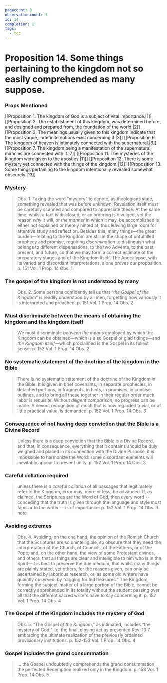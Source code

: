 ```yaml
---
pagecount: 3
observationcount: 5
id: 14
completion: 1
tags:
  - toc
---
```

# Proposition 14. Some things pertaining to the kingdom not so easily comprehended as many suppose.

### Props Mentioned
[[Proposition 1. The kingdom of God is a subject of vital importance.|1]] [[Proposition 2. The establishment of this kingdom, was determined before, and designed and prepared from, the foundation of the world.|2]] [[Proposition 3. The meanings usually given to this kingdom indicate that the most vague, indefinite notions exist concerning it.|3]] [[Proposition 6. The kingdom of heaven is intimately connected with the supernatural.|6]] [[Proposition 7. The kingdom being a manifestation of the supernatural, miracles are connected with it.|7]] [[Proposition 11. The mysteries of the kingdom were given to the apostles.|11]] [[Proposition 12. There is some mystery yet connected with the things of the kingdom.|12]] [[Proposition 13. Some things pertaining to the kingdom intentionally revealed somewhat obscurely.|13]] 
### Mystery
>Obs. 1. Taking the word “mystery” to denote, as theologians state, something revealed that was before unknown, Revelation itself must be carefully scanned and compared to appreciate these. At the same time, whilst a fact is disclosed, or an ordering is divulged, yet the reason *why* it will, or *the manner* in which it may, be accomplished is either not explained or merely hinted at, thus leaving large room for attentive study and reflection. Besides this, many things—the great burden—relating to the Kingdom are still in the shape of unfulfilled prophecy and promise, requiring *discrimination* to distinguish what belongs to different dispensations, to the two Advents, to the past, present, and future, so that we may form a correct estimate of the preparatory stages and of the Kingdom itself. The Apocalypse, with its varied and discordant interpretations, alone proves our proposition.
>p. 151 Vol. 1 Prop. 14 Obs. 1
### The gospel of the kingdom is not understood by many
>Obs. 2. Some persons confidently tell us that “*the Gospel of the Kingdom*” is readily understood by all men, forgetting how variously it is interpreted and preached.
>p. 151 Vol. 1 Prop. 14 Obs. 2
### Must discriminate between the means of obtaining the kingdom and the kingdom itself
>We must discriminate *between the means* employed by which the Kingdom can be obtained—which is also Gospel or glad tidings—and *the Kingdom itself*—which proclaimed is the Gospel in its fullest sense.
>p. 152 Vol. 1 Prop. 14 Obs. 2
### No systematic statement of the doctrine of the kingdom in the Bible
> There is no systematic statement of the doctrine of the Kingdom in the Bible.   It is given in brief covenants, in separate prophecies, in detached portions, in fragments, in hints, in promises, in concise outlines, and to bring all these together in their regular order much labor is requisite. Without *diligent comparison*, no progress can be made. A devout recognition of much that is now regarded trivial, or of little practical value, is demanded.
> p. 152 Vol. 1 Prop. 14 Obs. 3
### Consequence of not having deep conviction that the Bible is a Divine Record
> Unless there is a deep conviction that the Bible is a Divine Record, and that, in consequence, everything that it contains should be duly weighed and placed in its connection with the Divine Purpose, it is impossible to harmonize the Word: some discordant elements will inevitably appear to prevent unity.
> p. 152 Vol. 1 Prop. 14 Obs. 3
### Careful collation required
>unless there is *a careful collation* of all passages that legitimately refer to the Kingdom, error may, more or less, be advanced. If, as claimed, the Scriptures are the Word of God, then every word -- conceding that the truth is given through the language and style most familiar to the writer -- is of importance. 
>p. 152 Vol. 1 Prop. 14 Obs. 3 note
### Avoiding extremes
>Obs. 4. Avoiding, on the one hand, the opinion of the Romish Church that the Scriptures are so unintelligible, so obscure that they need the interpretation of the Church, of Councils, of the Fathers, or of the Pope; and, on the other hand, the view of some Protestant divines, and others, that all things are clear and intelligible to him who is in the Spirit—it is best to preserve the due medium, that whilst many things are plainly stated, yet others, for the reasons given, can only be ascertained by laborious research, or, as some old writers have quaintly observed, by “digging for hid treasures.” The Kingdom, forming the subject-matter of a large portion of the Bible, cannot be correctly apprehended in its totality without the student passing over all that the different sacred writers have to say concerning it.
>p. 152 Vol. 1 Prop. 14 Obs. 4
### The Gospel of the Kingdom includes the mystery of God
>Obs. 5. “The Gospel *of the Kingdom*,” as intimated, includes “the mystery of God,” i.e. the final, closing act as presented Rev. 10:7, embracing the ultimate realization of the previously ordained provisionary institutions.
>p. 152-153 Vol. 1 Prop. 14 Obs. 4
### Gospel includes the grand consummation
>... the Gospel undoubtedly comprehends the grand consummation, the perfected Redemption realized only in the Kingdom.
>p. 153 Vol. 1 Prop. 14 Obs. 5

